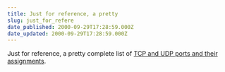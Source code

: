 ```yaml
---
title: Just for reference, a pretty
slug: just_for_refere
date_published: 2000-09-29T17:28:59.000Z
date_updated: 2000-09-29T17:28:59.000Z
---
```


Just for reference, a pretty complete list of [TCP and UDP ports and their assignments](http://advice.networkice.com/Advice/Exploits/Ports/default.htm).
